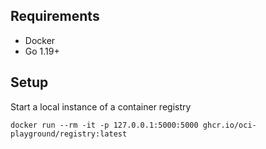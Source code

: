 ## Requirements

- Docker
- Go 1.19+

## Setup
Start a local instance of a container registry
```
docker run --rm -it -p 127.0.0.1:5000:5000 ghcr.io/oci-playground/registry:latest
```